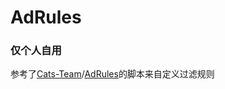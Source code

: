 # AdRules

### **仅个人自用**

参考了[Cats-Team](https://github.com/Cats-Team)/[AdRules](https://github.com/Cats-Team/AdRules)的脚本来自定义过滤规则

